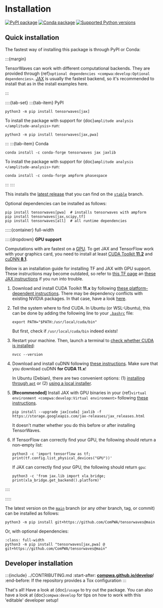 # Installation

[![PyPI package](https://badge.fury.io/py/tensorwaves.svg)](https://pypi.org/project/tensorwaves)
[![Conda package](https://anaconda.org/conda-forge/tensorwaves/badges/version.svg)](https://anaconda.org/conda-forge/tensorwaves)
[![Supported Python versions](https://img.shields.io/pypi/pyversions/tensorwaves)](https://pypi.org/project/tensorwaves)

## Quick installation

The fastest way of installing this package is through PyPI or Conda:

:::{margin}

TensorWaves can work with different computational backends. They are provided through
{ref}`optional dependencies <compwa:develop:Optional dependencies>`.
[JAX](https://jax.readthedocs.io) is usually the fastest backend, so it's recommended to
install that as in the install examples here.

:::

::::{tab-set}
:::{tab-item} PyPI

```shell
python3 -m pip install tensorwaves[jax]
```

To install the package with support for {doc}`amplitude analysis </amplitude-analysis>`
run:

```shell
python3 -m pip install tensorwaves[jax,pwa]
```

:::
:::{tab-item} Conda

```shell
conda install -c conda-forge tensorwaves jax jaxlib
```

To install the package with support for {doc}`amplitude analysis </amplitude-analysis>`
run:

```shell
conda install -c conda-forge ampform phasespace
```

:::
::::

This installs the [latest release](https://github.com/ComPWA/tensorwaves/releases) that
you can find on the [`stable`](https://github.com/ComPWA/tensorwaves/tree/stable)
branch.

Optional dependencies can be installed as follows:

```shell
pip install tensorwaves[pwa]  # installs tensorwaves with ampform
pip install tensorwaves[jax,scipy,tf]
pip install tensorwaves[all]  # all runtime dependencies
```

:::::{container} full-width

::::{dropdown} **GPU support**

<!-- cspell:ignore cudnn dpkg jaxlib nvcc -->

Computations with are fastest on a
[GPU](https://en.wikipedia.org/wiki/Graphics_processing_unit). To get JAX and TensorFlow
work with your graphics card, you need to install at least
[CUDA Toolkit **11.2**](https://developer.nvidia.com/cuda-downloads) and
[cuDNN **8.1**](https://developer.nvidia.com/cudnn).

Below is an installation guide for installing TF and JAX with GPU support. These
instructions may become outdated, so refer to
[this TF page](https://www.tensorflow.org/install/gpu) an
[these JAX instructions](https://github.com/google/jax#pip-installation-gpu-cuda) if you
run into trouble.

1. Download and install CUDA Toolkit **11.x** by following
   [these platform-dependent instructions](https://developer.nvidia.com/cuda-downloads).
   There may be dependency conflicts with existing NVIDIA packages. In that case, have a
   look
   [here](https://forums.developer.nvidia.com/t/cuda-install-unmet-dependencies-cuda-depends-cuda-10-0-10-0-130-but-it-is-not-going-to-be-installed/66488/6?u=user85126).
2. Tell the system where to find CUDA. In Ubuntu (or WSL-Ubuntu), this can be done by
   adding the following line to your
   [`.bashrc`](https://unix.stackexchange.com/a/129144) file:

   ```shell
   export PATH="$PATH:/usr/local/cuda/bin"
   ```

   But first, check if `/usr/local/cuda/bin` indeed exists!

3. Restart your machine. Then, launch a terminal to
   [check whether CUDA is installed](https://stackoverflow.com/a/9730706):

   ```shell
   nvcc --version
   ```

4. Download and install cuDNN following
   [these instructions](https://docs.nvidia.com/deeplearning/cudnn/installation/overview.html).
   Make sure that you download cuDNN **for CUDA 11.x**!

   In Ubuntu (Debian), there are two convenient options: (1)
   [installing through `apt`](https://docs.nvidia.com/deeplearning/cudnn/installation/linux.html#package-manager-installation)
   or (2)
   [using a local installer](https://docs.nvidia.com/deeplearning/cudnn/installation/linux.html#package-manager-local-installation).

5. **[Recommended]** Install JAX with GPU binaries in your
   {ref}`virtual environment <compwa:develop:Virtual environment>` following
   [these instructions](https://github.com/google/jax#pip-installation-gpu-cuda).

   ```shell
   pip install --upgrade jax[cuda] jaxlib -f https://storage.googleapis.com/jax-releases/jax_releases.html
   ```

   It doesn't matter whether you do this before or after installing TensorWaves.

6. If TensorFlow can correctly find your GPU, the following should return a non-empty
   list:

   ```shell
   python3 -c 'import tensorflow as tf; print(tf.config.list_physical_devices("GPU"))'

   ```

   If JAX can correctly find your GPU, the following should return `gpu`:

   ```shell
   python3 -c 'from jax.lib import xla_bridge; print(xla_bridge.get_backend().platform)'
   ```

::::

:::::

The latest version on the [`main`](https://github.com/ComPWA/tensorwaves/tree/main)
branch (or any other branch, tag, or commit) can be installed as follows:

```shell
python3 -m pip install git+https://github.com/ComPWA/tensorwaves@main
```

Or, with optional dependencies:

```{code-block} shell
:class: full-width
python3 -m pip install "tensorwaves[jax,pwa] @ git+https://github.com/ComPWA/tensorwaves@main"
```

## Developer installation

:::{include} ../CONTRIBUTING.md
:start-after: **[compwa.github.io/develop](https://compwa.github.io/develop)**!
:end-before: If the repository provides a Tox configuration
:::

That's all! Have a look at {doc}`/usage` to try out the package. You can also have a look at {doc}`compwa:develop` for tips on how to work with this 'editable' developer setup!
